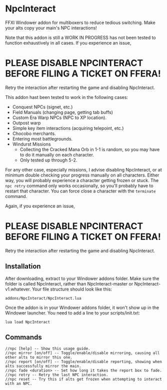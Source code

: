 # NpcInteract
FFXI Windower addon for multiboxers to reduce tedious switching. Make your alts copy your main's NPC interactions!

Note that this addon is still a WORK IN PROGRESS has not been tested to function exhaustively in all cases. If you experience an issue,

# PLEASE DISABLE NPCINTERACT BEFORE FILING A TICKET ON FFERA!

Retry the interaction after restarting the game and disabling NpcInteract.

This addon hast been tested to work in the following cases:

* Conquest NPCs (signet, etc.)
* Field Manuals (changing page, getting tab buffs)
* Custom Era Warp NPCs (NPC to XP location).
* Outpost warp
* Simple key item interactions (acquiring telepoint, etc.)
* Chocobo merchants.
* Entering most battlegrounds.
* Windurst Missions
    * Collecting the Cracked Mana Orb in 1-1 is random, so you may have to do it manually on each character.
    * Only tested up through 5-2.

For any other case, especially missions, I advise disabling NpcInteract, or at minimum double checking your progress manually on all characters.
Either way, you will probably experience a character getting frozen or stuck. The `npc retry` command only works occasionally, so you'll probably
have to restart that character. You can force close a character with the `terminate` command.

Again, if you experience an issue,

# PLEASE DISABLE NPCINTERACT BEFORE FILING A TICKET ON FFERA!

Retry the interaction after restarting the game and disabling NpcInteract.

## Installation
After downloading, extract to your Windower addons folder. Make sure the folder is called NpcInteract, rather than NpcInteract-master or NpcInteract-v1.whatever. Your file structure should look like this:

    addons/NpcInteract/NpcInteract.lua

Once the addon is in your Windower addons folder, it won't show up in the Windower launcher. You need to add a line to your scripts/init.txt:

    lua load NpcInteract

## Commands

    //npc [help] -- Show this usage guide.
    //npc mirror [on/off] -- Toggle/enable/disable mirroring, causing all other alts to mirror this one.  
    //npc report [on/off] -- Toggle/enable/disable reporting, showing when alts successfully mirror the main.  
    //npc fade <duration> -- Set how long it takes the report box to fade.
    //npc retry -- Retry the last NPC interaction.  
    //npc reset -- Try this if alts get frozen when attempting to interact with an NPC.  
